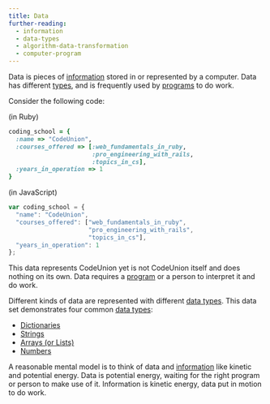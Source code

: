 ```yaml
---
title: Data
further-reading:
  - information
  - data-types
  - algorithm-data-transformation
  - computer-program
---
```

Data is pieces of [information](/information) stored in or represented by a
computer. Data has different [types](/data-types), and is frequently used by
[programs](/computer-program) to do work.

Consider the following code:

(in Ruby)

```ruby
coding_school = {
  :name => "CodeUnion",
  :courses_offered => [:web_fundamentals_in_ruby,
                       :pro_engineering_with_rails,
                       :topics_in_cs],
  :years_in_operation => 1
}
```

(in JavaScript)

```javascript
var coding_school = {
  "name": "CodeUnion",
  "courses_offered": ["web_fundamentals_in_ruby",
                      "pro_engineering_with_rails",
                      "topics_in_cs"],
  "years_in_operation": 1
};
```

This data represents CodeUnion yet is not CodeUnion itself and does nothing on
its own. Data requires a [program](/computer-program) or a person to interpret
it and do work.

Different kinds of data are represented with different [data
types](/data-types). This data set demonstrates four common [data
types](/data-types):

* [Dictionaries](/dictionary-data-type)
* [Strings](/string-data-type)
* [Arrays (or Lists)](/array-data-type)
* [Numbers](/number-data-types)


A reasonable mental model is to think of data and [information](/information)
like kinetic and potential energy. Data is potential energy, waiting for the
right program or person to make use of it. Information is kinetic energy, data
put in motion to do work.
